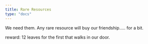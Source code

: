```yaml
---
title: Rare Resources
type: "docs"
---
```


We need them. Any rare resource will buy our friendship….. for a bit. 

reward: 12 leaves for the first that walks in our door.